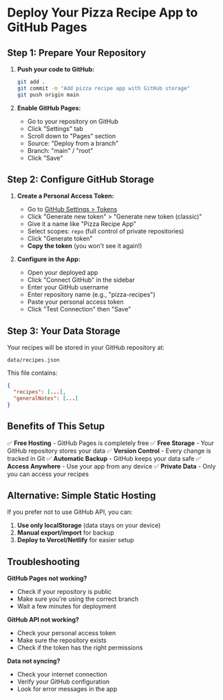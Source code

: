 # Deploy Your Pizza Recipe App to GitHub Pages

## Step 1: Prepare Your Repository

1. **Push your code to GitHub:**
   ```bash
   git add .
   git commit -m "Add pizza recipe app with GitHub storage"
   git push origin main
   ```

2. **Enable GitHub Pages:**
   - Go to your repository on GitHub
   - Click "Settings" tab
   - Scroll down to "Pages" section
   - Source: "Deploy from a branch"
   - Branch: "main" / "root"
   - Click "Save"

## Step 2: Configure GitHub Storage

1. **Create a Personal Access Token:**
   - Go to [GitHub Settings > Tokens](https://github.com/settings/tokens)
   - Click "Generate new token" > "Generate new token (classic)"
   - Give it a name like "Pizza Recipe App"
   - Select scopes: `repo` (full control of private repositories)
   - Click "Generate token"
   - **Copy the token** (you won't see it again!)

2. **Configure in the App:**
   - Open your deployed app
   - Click "Connect GitHub" in the sidebar
   - Enter your GitHub username
   - Enter repository name (e.g., "pizza-recipes")
   - Paste your personal access token
   - Click "Test Connection" then "Save"

## Step 3: Your Data Storage

Your recipes will be stored in your GitHub repository at:
```
data/recipes.json
```

This file contains:
```json
{
  "recipes": [...],
  "generalNotes": [...]
}
```

## Benefits of This Setup

✅ **Free Hosting** - GitHub Pages is completely free
✅ **Free Storage** - Your GitHub repository stores your data
✅ **Version Control** - Every change is tracked in Git
✅ **Automatic Backup** - GitHub keeps your data safe
✅ **Access Anywhere** - Use your app from any device
✅ **Private Data** - Only you can access your recipes

## Alternative: Simple Static Hosting

If you prefer not to use GitHub API, you can:

1. **Use only localStorage** (data stays on your device)
2. **Manual export/import** for backup
3. **Deploy to Vercel/Netlify** for easier setup

## Troubleshooting

**GitHub Pages not working?**
- Check if your repository is public
- Make sure you're using the correct branch
- Wait a few minutes for deployment

**GitHub API not working?**
- Check your personal access token
- Make sure the repository exists
- Check if the token has the right permissions

**Data not syncing?**
- Check your internet connection
- Verify your GitHub configuration
- Look for error messages in the app

